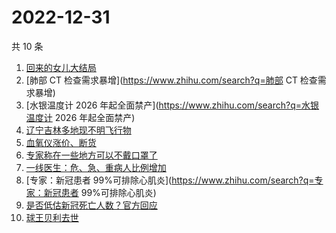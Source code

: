 # 2022-12-31

共 10 条

<!-- BEGIN -->
<!-- 最后更新时间 Sat Dec 31 2022 19:02:02 GMT+0800 (China Standard Time) -->

1. [回来的女儿大结局](https://www.zhihu.com/search?q=回来的女儿大结局)
1. [肺部 CT 检查需求暴增](https://www.zhihu.com/search?q=肺部 CT 检查需求暴增)
1. [水银温度计 2026 年起全面禁产](https://www.zhihu.com/search?q=水银温度计 2026
   年起全面禁产)
1. [辽宁吉林多地现不明飞行物](https://www.zhihu.com/search?q=辽宁吉林多地现不明飞行物)
1. [血氧仪涨价、断货](https://www.zhihu.com/search?q=血氧仪涨价、断货)
1. [专家称在一些地方可以不戴口罩了](https://www.zhihu.com/search?q=专家称在一些地方可以不戴口罩了)
1. [一线医生：危、急、重病人比例增加](https://www.zhihu.com/search?q=一线医生：危、急、重病人比例增加)
1. [专家：新冠患者
   99%可排除心肌炎](https://www.zhihu.com/search?q=专家：新冠患者
   99%可排除心肌炎)
1. [是否低估新冠死亡人数？官方回应](https://www.zhihu.com/search?q=是否低估新冠死亡人数？官方回应)
1. [球王贝利去世](https://www.zhihu.com/search?q=球王贝利去世)

<!-- END -->

